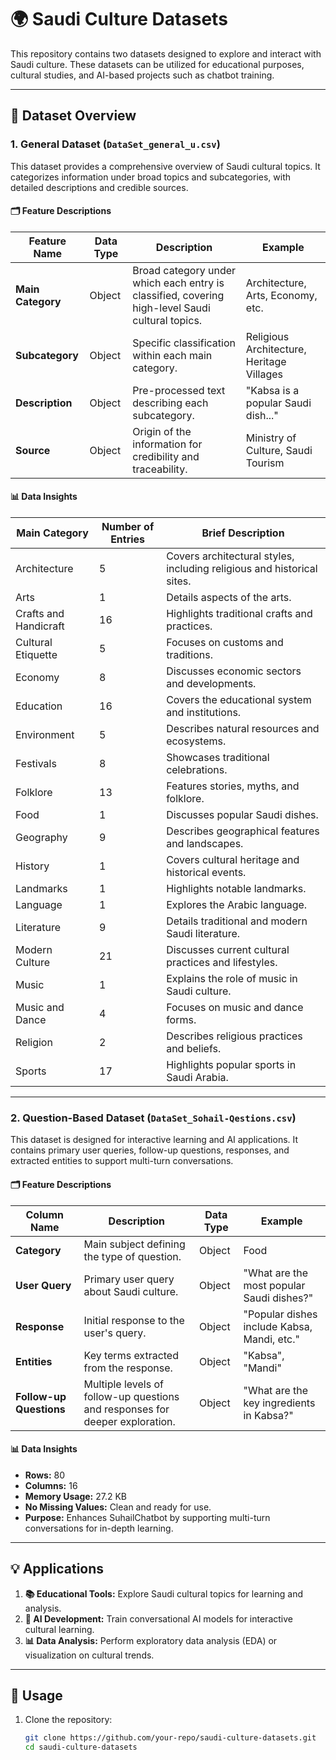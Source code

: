 # 🌍 Saudi Culture Datasets  

This repository contains two datasets designed to explore and interact with Saudi culture. These datasets can be utilized for educational purposes, cultural studies, and AI-based projects such as chatbot training.

---

## 📂 Dataset Overview  

### 1. General Dataset (`DataSet_general_u.csv`)  
This dataset provides a comprehensive overview of Saudi cultural topics. It categorizes information under broad topics and subcategories, with detailed descriptions and credible sources.

#### 🗂 Feature Descriptions  

| **Feature Name**       | **Data Type** | **Description**                                                                                 | **Example**                              |
|-------------------------|---------------|-------------------------------------------------------------------------------------------------|------------------------------------------|
| **Main Category**       | Object        | Broad category under which each entry is classified, covering high-level Saudi cultural topics. | Architecture, Arts, Economy, etc.        |
| **Subcategory**         | Object        | Specific classification within each main category.                                             | Religious Architecture, Heritage Villages |
| **Description**         | Object        | Pre-processed text describing each subcategory.                                                | "Kabsa is a popular Saudi dish..."       |
| **Source**              | Object        | Origin of the information for credibility and traceability.                                     | Ministry of Culture, Saudi Tourism       |

#### 📊 Data Insights  

| **Main Category**       | **Number of Entries** | **Brief Description**                                                   |
|-------------------------|-----------------------|-------------------------------------------------------------------------|
| Architecture            | 5                     | Covers architectural styles, including religious and historical sites. |
| Arts                    | 1                     | Details aspects of the arts.                                           |
| Crafts and Handicraft   | 16                    | Highlights traditional crafts and practices.                           |
| Cultural Etiquette      | 5                     | Focuses on customs and traditions.                                     |
| Economy                 | 8                     | Discusses economic sectors and developments.                           |
| Education               | 16                    | Covers the educational system and institutions.                        |
| Environment             | 5                     | Describes natural resources and ecosystems.                            |
| Festivals               | 8                     | Showcases traditional celebrations.                                    |
| Folklore                | 13                    | Features stories, myths, and folklore.                                 |
| Food                    | 1                     | Discusses popular Saudi dishes.                                        |
| Geography               | 9                     | Describes geographical features and landscapes.                        |
| History                 | 1                     | Covers cultural heritage and historical events.                        |
| Landmarks               | 1                     | Highlights notable landmarks.                                          |
| Language                | 1                     | Explores the Arabic language.                                          |
| Literature              | 9                     | Details traditional and modern Saudi literature.                       |
| Modern Culture          | 21                    | Discusses current cultural practices and lifestyles.                   |
| Music                   | 1                     | Explains the role of music in Saudi culture.                           |
| Music and Dance         | 4                     | Focuses on music and dance forms.                                      |
| Religion                | 2                     | Describes religious practices and beliefs.                             |
| Sports                  | 17                    | Highlights popular sports in Saudi Arabia.                             |

---

### 2. Question-Based Dataset (`DataSet_Sohail-Qestions.csv`)  
This dataset is designed for interactive learning and AI applications. It contains primary user queries, follow-up questions, responses, and extracted entities to support multi-turn conversations.

#### 🗂 Feature Descriptions  

| **Column Name**         | **Description**                                                                     | **Data Type** | **Example**                                 |
|-------------------------|-------------------------------------------------------------------------------------|---------------|---------------------------------------------|
| **Category**            | Main subject defining the type of question.                                        | Object        | Food                                        |
| **User Query**          | Primary user query about Saudi culture.                                            | Object        | "What are the most popular Saudi dishes?"   |
| **Response**            | Initial response to the user's query.                                              | Object        | "Popular dishes include Kabsa, Mandi, etc." |
| **Entities**            | Key terms extracted from the response.                                             | Object        | "Kabsa", "Mandi"                           |
| **Follow-up Questions** | Multiple levels of follow-up questions and responses for deeper exploration.        | Object        | "What are the key ingredients in Kabsa?"    |

#### 📊 Data Insights  

- **Rows:** 80  
- **Columns:** 16  
- **Memory Usage:** 27.2 KB  
- **No Missing Values:** Clean and ready for use.  
- **Purpose:** Enhances SuhailChatbot by supporting multi-turn conversations for in-depth learning.  

---

## 💡 Applications  

1. **📚 Educational Tools:** Explore Saudi cultural topics for learning and analysis.  
2. **🤖 AI Development:** Train conversational AI models for interactive cultural learning.  
3. **📊 Data Analysis:** Perform exploratory data analysis (EDA) or visualization on cultural trends.  

---

## 🚀 Usage  

1. Clone the repository:  
   ```bash
   git clone https://github.com/your-repo/saudi-culture-datasets.git
   cd saudi-culture-datasets
